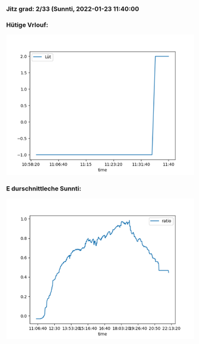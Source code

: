 ### Jitz grad: 2/33 (Sunnti, 2022-01-23 11:40:00

### Hütige Vrlouf:
![Graph](Today.png)

### E durschnittleche Sunnti:
![Graph](Sunnti.png)
